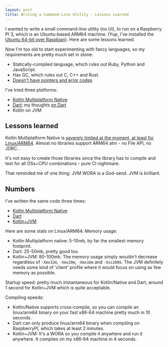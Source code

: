 ```yaml
---
layout: post
title: Writing a Command-Line Utility - Lessons Learned
---
```


I wanted to write a small command-line utility (no UI), to run on a Raspberry PI 3,
which is an Ubuntu-based ARM64 machine. (Yup, I've installed the [Ubuntu 64-bit over Raspbian](../raspberrypi-ubuntu/)).
Here are some lessons learned.

Now I'm too old to start experimenting with fancy languages, so my requirements
are pretty much set in stone:

* Statically-compiled language, which rules out Ruby, Python and JavaScript.
* Has GC, which rules out C, C++ and Rust.
* [Doesn't have pointers and error codes](../golang-sucks/)

I've tried three platforms:

* [Kotlin Multiplatform Native](../kotlin-native-lessons-learned/)
* [Dart](https://dart.dev/); my thoughts [on Dart](../on-dart/)
* Kotlin on JVM

## Lessons learned

Kotlin Multiplatform Native is [severely limited at the moment, at least for Linux/ARM64](../kotlin-native-lessons-learned/).
Almost no libraries support ARM64 atm - no File API, no JDBC...

It's not easy to create those libraries since the library has to compile and test for all OSs+CPU combinations - pure CI nightmare.

That reminded me of one thing: JVM WORA is a God-send. JVM is brilliant.

## Numbers

I've written the same code three times:

* [Kotlin Multiplatform Native](https://github.com/mvysny/solar-controller-client/)
* [Dart](https://github.com/mvysny/renogy-client/)
* [Kotlin+JVM](https://github.com/mvysny/renogy-klient/)

Here are some stats on Linux/ARM64. Memory usage:

* Kotlin Multiplatform native: 5-10mb, by far the smallest memory footprint.
* Dart: 25-50mb, pretty good too.
* Kotlin+JVM: 80-100mb. The memory usage simply wouldn't decrease regardless of `-Xmx32m`, `-Xmx20m`, `-Xmx16m` and `-Xss200k`.
  The JVM definitely needs some kind of 'client' profile where it would focus on using as few memory as possible.

Startup speed: pretty much instantaneous for Kotlin/Native and Dart, around 1 second for Kotlin+JVM which is quite acceptable.

Compiling speeds:

* Kotlin/Native supports cross-compile, so you can compile an linux/arm64 binary on your fast x86-64 machine 
  pretty much in 10 seconds.
* Dart can only produce linux/arm64 binary when compiling on RaspberryPI, which takes at least 2 minutes.
* Kotlin+JVM: It's a WORA so you compile it anywhere and run it anywhere. It compiles on my x86-64 machine in 4 seconds.
